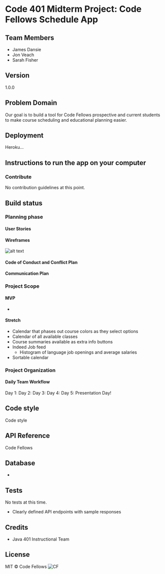 # Code 401 Midterm Project: Code Fellows Schedule App

## Team Members 
* James Dansie
* Jon Veach
* Sarah Fisher 

## Version
1.0.0 

## Problem Domain
Our goal is to build a tool for Code Fellows prospective and current students to make course scheduling and educational planning easier.

## Deployment
Heroku...

## Instructions to run the app on your computer


### Contribute
No contribution guidelines at this point. 

## Build status

### Planning phase

#### User Stories


#### Wireframes
![alt text](path...)

#### Code of Conduct and Conflict Plan


#### Communication Plan


### Project Scope
#### MVP
- 
#### Stretch
- Calendar that phases out course colors as they select options
- Calendar of all available classes
- Course summaries available as extra info buttons
- Indeed Job feed
  - Histogram of language job openings and average salaries
- Sortable calendar

### Project Organization

#### Daily Team Workflow
Day 1: 
Day 2:
Day 3: 
Day 4: 
Day 5: Presentation Day!

## Code style
Code style 

## API Reference
Code Fellows

## Database 
- 

## Tests
No tests at this time. 
- Clearly defined API endpoints with sample responses


## Credits
* Java 401 Instructional Team

## License
MIT © Code Fellows
![CF](https://i.imgur.com/7v5ASc8.png)
